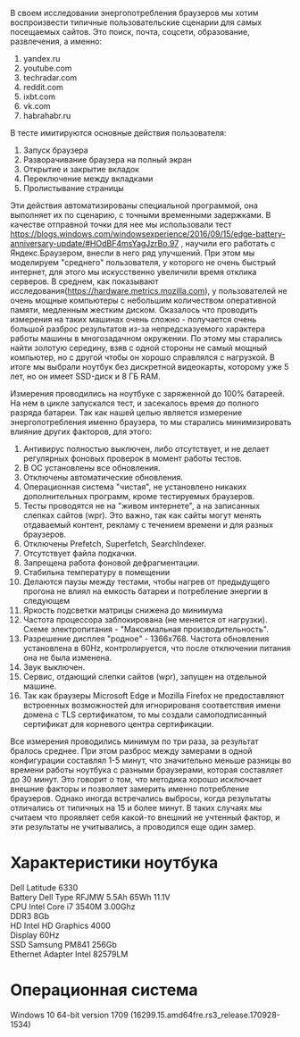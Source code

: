 В своем исследовании энергопотребления браузеров мы хотим воспроизвести типичные пользовательские сценарии для самых посещаемых сайтов.
Это поиск, почта, соцсети, образование, развлечения, а именно:
1. yandex.ru
1. youtube.com
1. techradar.com
1. reddit.com
1. ixbt.com
1. vk.com
1. habrahabr.ru

В тесте имитируются основные действия пользователя:
1. Запуск браузера
1. Разворачивание браузера на полный экран
1. Открытие и закрытие вкладок
1. Переключение между вкладками
1. Пролистывание страницы 

Эти действия автоматизированы специальной программой, она выполняет их по сценарию, с точными временными задержками.
В качестве отправной точки для нее мы использовали тест https://blogs.windows.com/windowsexperience/2016/09/15/edge-battery-anniversary-update/#HOdBF4msYagJzrBo.97 , научили его работать с Яндекс.Браузером, внесли в него ряд улучшений.
При этом мы моделируем "среднего" пользователя, у которого не очень быстрый интернет, для этого мы искусственно увеличили время отклика серверов.
В среднем, как показывают исследования(https://hardware.metrics.mozilla.com), у пользователей не очень мощные компьютеры с небольшим количеством оперативной памяти, медленным жестким диском. Оказалось что проводить измерения на таких машинах очень сложно - получается очень большой разброс результатов из-за непредсказуемого характера работы машины в многозадачном окружении. По этому мы старались найти золотую середину, взяв с одной стороны не самый мощный компьютер, но с другой чтобы он хорошо справлялся с нагрузкой. В итоге мы выбрали ноутбук без дискретной видеокарты, которому уже 5 лет, но он имеет SSD-диск и 8 ГБ RAM. 


Измерения проводились на ноутбуке с заряженной до 100% батареей. На нем в цикле запускался тест, и засекалось время до полного разряда батареи.
Так как нашей целью является измерение энергопотребления именно браузера, то мы старались минимизировать влияние других факторов, для этого: 
1. Антивирус полностью выключен, либо отсутствует, и не делает регулярных фоновых проверок в момент работы тестов.
1. В ОС установлены все обновления.
1. Отключены автоматические обновления.
1. Операционная система "чистая", не установлено никаких дополнительных программ, кроме тестируемых браузеров.
1. Тесты проводятся не на "живом интернете", а на записанных слепках сайтов (wpr). Это важно, так как сайты могут менять отдаваемый контент, рекламу с течением времени и для разных браузеров. 
1. Отключены Prefetch, Superfetch, SearchIndexer.
1. Отсутствует файла подкачки.
1. Запрещена работа фоновой дефрагментации. 
1. Стабильна температуру в помещении
1. Делаются паузы между тестами, чтобы нагрев от предыдущего прогона не влиял на емкость батареи и потребление энергии в следующем
1. Яркость подсветки матрицы снижена до минимума
1. Частота процессора заблокирована (не меняется от нагрузки). Схеме электропитания - "Максимальная производительность".
1. Разрешение дисплея "родное" - 1366x768. Частота обновления установлена в 60Hz, контролируется, что после отключении питания она не была изменена.
1. Звук выключен.
1. Сервис, отдающий слепки сайтов (wpr), запущен на отдельной машине.
1. Так как браузеры Microsoft Edge и Mozilla Firefox не предоставляют встроенных возможностей для игнорированя соответствия имени домена с TLS сертификатом, то мы создали самоподписанный сертификат для корневого центра сертификации.

Все измерения проводились минимум по три раза, за результат бралось среднее. При этом разброс между замерами в одной конфигурации составлял 1-5 минут, что значительно меньше разницы во времени работы ноутбука с разными браузерами, которая составляет до 30 минут. Это говорит о том, что методика хорошо исключает внешние факторы и позволяет замерить именно потребление браузеров.
Однако иногда встречались выбросы, когда результаты отличались от типичных на 15 и более минут. В таких случаях мы считаем что проявляет себя какой-то внешний не учтенный фактор, и эти результаты не учитывались, а проводился еще один замер. 


# Характеристики ноутбука

Dell Latitude 6330  
Battery Dell Type RFJMW 5.5Ah 65Wh 11.1V  
CPU Intel Core i7 3540M 3.00Ghz  
DDR3 8Gb  
HD Intel HD Graphics 4000  
Display 60Hz  
SSD Samsung PM841 256Gb  
Ethernet Adapter Intel 82579LM  

# Операционная система

Windows 10 64-bit version 1709 (16299.15.amd64fre.rs3_release.170928-1534)